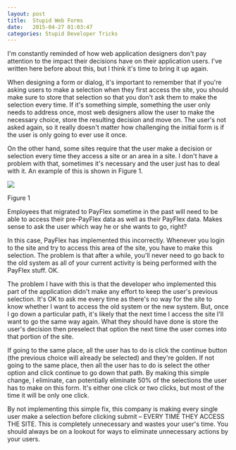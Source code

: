 ```yaml
---
layout: post
title:  Stupid Web Forms
date:   2015-04-27 01:03:47
categories: Stupid Developer Tricks
---
```

I'm constantly reminded of how web application designers don't pay attention to the impact their decisions have on their application users. I've written here before about this, but I think it's time to bring it up again.

When designing a form or dialog, it's important to remember that if you're asking users to make a selection when they first access the site, you should make sure to store that selection so that you don't ask them to make the selection every time. If it's something simple, something the user only needs to address once, most web designers allow the user to make the necessary choice, store the resulting decision and move on. The user's not asked again, so it really doesn't matter how challenging the initial form is if the user is only going to ever use it once.

On the other hand, some sites require that the user make a decision or selection every time they access a site or an area in a site. I don't have a problem with that, sometimes it's necessary and the user just has to deal with it. An example of this is shown in Figure 1.

![](images/stories/2015/hsa-web-form.png)

Figure 1

Employees that migrated to PayFlex sometime in the past will need to be able to access their pre-PayFlex data as well as their PayFlex data. Makes sense to ask the user which way he or she wants to go, right?

In this case, PayFlex has implemented this incorrectly. Whenever you login to the site and try to access this area of the site, you have to make this selection. The problem is that after a while, you'll never need to go back to the old system as all of your current activity is being performed with the PayFlex stuff. OK.

The problem I have with this is that the developer who implemented this part of the application didn't make any effort to keep the user's previous selection. It's OK to ask me every time as there's no way for the site to know whether I want to access the old system or the new system. But, once I go down a particular path, it's likely that the next time I access the site I'll want to go the same way again. What they should have done is store the user's decision then preselect that option the next time the user comes into that portion of the site.

If going to the same place, all the user has to do is click the continue button (the previous choice will already be selected) and they're golden. If not going to the same place, then all the user has to do is select the other option and click continue to go down that path. By making this simple change, I eliminate, can potentially eliminate 50% of the selections the user has to make on this form. It's either one click or two clicks, but most of the time it will be only one click.

By not implementing this simple fix, this company is making every single user make a selection before clicking submit – EVERY TIME THEY ACCESS THE SITE. This is completely unnecessary and wastes your user's time. You should always be on a lookout for ways to eliminate unnecessary actions by your users.
